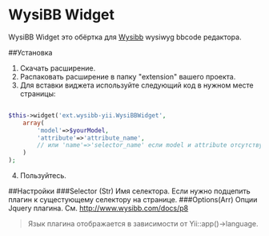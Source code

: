 WysiBB Widget
==========

WysiBB Widget это обёртка для [Wysibb](http://www.wysibb.com/) wysiwyg bbcode редактора.

##Установка
1. Скачать расширение.
2. Распаковать расширение в папку "extension" вашего проекта.
3. Для вставки виджета используйте следующий код в нужном месте страницы: 
```php

$this->widget('ext.wysibb-yii.WysiBBWidget',
    array(
        'model'=>$yourModel,
        'attribute'=>'attribute_name',
        // или 'name'=>'selector_name' если model и attribute отсутствуют.
    )
);

```
4. Пользуйтесь.

##Настройки
###Selector (Str)
Имя селектора. Если нужно подцепить плагин к сущестующему селектору на странице.
###Options(Arr)
Опции Jquery плагина. См. http://www.wysibb.com/docs/p8

> Язык плагина отображается в зависимости от Yii::app()->language.
